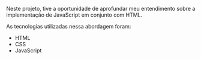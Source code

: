 Neste projeto, tive a oportunidade de aprofundar meu entendimento 
sobre a implementação de JavaScript em conjunto com HTML. 

As tecnologias utilizadas nessa abordagem foram:
- HTML
- CSS
- JavaScript
